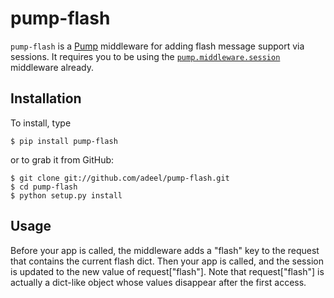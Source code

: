 # pump-flash

`pump-flash` is a [Pump](http://adeel.github.com/pump) middleware for adding flash message support via sessions.  It requires you to be using the [`pump.middleware.session`](https://github.com/adeel/pump/blob/master/pump/middleware/session.py) middleware already.

## Installation

To install, type

	$ pip install pump-flash

or to grab it from GitHub:

	$ git clone git://github.com/adeel/pump-flash.git
	$ cd pump-flash
	$ python setup.py install

## Usage

Before your app is called, the middleware adds a "flash" key to the request that contains the current flash dict.  Then your app is called, and the session is updated to the new value of request["flash"].  Note that request["flash"] is actually a dict-like object whose values disappear after the first access.